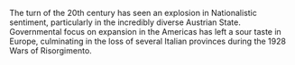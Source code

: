 The turn of the 20th century has seen an explosion in Nationalistic sentiment, particularly in the incredibly diverse Austrian State. Governmental focus on expansion in the Americas has left a sour taste in Europe, culminating in the loss of several Italian provinces during the 1928 Wars of Risorgimento.